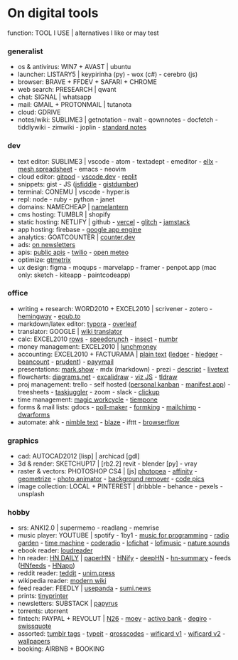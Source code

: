 # On digital tools

function: TOOL I USE | alternatives I like or may test

### generalist

- os & antivirus: WIN7 + AVAST | ubuntu
- launcher: LISTARY5 | keypirinha (py) - wox (c#) - cerebro (js)
- browser: BRAVE + FFDEV + SAFARI + CHROME
- web search: PRESEARCH | qwant
- chat: SIGNAL | whatsapp
- mail: GMAIL + PROTONMAIL | tutanota
- cloud: GDRIVE 
- notes/wiki: SUBLIME3 | getnotation - nvalt - qownnotes - docfetch - tiddlywiki - zimwiki - joplin - [standard notes](https://standardnotes.org)

### dev

- text editor: SUBLIME3 | vscode - atom - textadept - emeditor - [ellx](https://ellx.io) - [mesh spreadsheet](http://mesh-spreadsheet.com) - emacs - neovim
- cloud editor: [gitpod](https://www.gitpod.io) - [vscode.dev](https://vscode.dev) - [replit](https://repl.it) 
- snippets: gist - JS ([jsfiddle](https://jsfiddle.net) - [gistdumber](https://gist.dumber.app))
- terminal: CONEMU | vscode - hyper.is
- repl: node - ruby - python - janet
- domains: NAMECHEAP | [namelantern](https://namelantern.com)
- cms hosting: TUMBLR | shopify
- static hosting: NETLIFY | github - [vercel](https://vercel.com) - [glitch](https://glitch.com) - [jamstack](https://jamstack.org/generators)
- app hosting: firebase - [google app engine](https://cloud.google.com/appengine)
- analytics: GOATCOUNTER | [counter.dev](https://counter.dev)
- ads: [on newsletters](https://upstart.me/search/index.php)
- apis: [public apis](https://github.com/public-apis/public-apis) - [twilio](https://www.twilio.com) - [open meteo](https://open-meteo.com/en/docs)
- optimize: [gtmetrix](https://gtmetrix.com)
- ux design: figma - moqups - marvelapp - framer - penpot.app (mac only: sketch - kiteapp - paintcodeapp)

### office

- writing + research: WORD2010 + EXCEL2010 | scrivener - zotero - [hemingway](www.hemingwayapp.com) - [epub.to](https://epub.to)
- markdown/latex editor: [typora](https://typora.io) - [overleaf](https://www.overleaf.com)
- translator: GOOGLE | [wiki translator](https://wikitranslator.github.io)
- calc: EXCEL2010 [rows](https://rows.com) - [speedcrunch](http://speedcrunch.org) - [insect](https://insect.sh) - [numbr](https://numbr.dev)
- money management: EXCEL2010 | [lunchmoney](https://lunchmoney.app)
- accounting: EXCEL2010 + FACTURAMA | [plain text](https://plaintextaccounting.org) ([ledger](www.ledger-cli.org) - [hledger](https://hledger.org) - [beancount](https://awesome-beancount.com) - [prudent](https://prudent.me)) - [payymail](https://payymail.com)
- presentations: [mark.show](https://mark.show) - mdx (markdown) - prezi - [descript](https://www.descript.com) - [livetext](https://livetext.21solutions.de)
- flowcharts: [diagrams.net](https://app.diagrams.net) - [excalidraw](https://excalidraw.com) - [viz JS](http://viz-js.com) - [tldraw](https://www.tldraw.com)
- proj management: trello - self hosted ([personal kanban](https://personalkanban.js.org) - [manifest app](https://www.manifest.app)) - treesheets - [taskjuggler](https://taskjuggler.org) - zoom - slack - [clickup](https://clickup.com)
- time management: [magic workcycle](http://www.magicworkcycle.com/) - [tiempone](https://tiempone.com)
- forms & mail lists: gdocs - [poll-maker](https://www.poll-maker.com) - [formking](https://www.formking.io) - [mailchimp](https://mailchimp.com) - [dwarforms](https://dwarform.pages.dev)
- automate: ahk - [nimble text](https://nimbletext.com) - [blaze](https://blaze.today) - ifttt - [browserflow](https://browserflow.app)

### graphics

- cad: AUTOCAD2012 [lisp] | archicad [gdl]
- 3d & render: SKETCHUP17 | [rb2.2] revit - blender [py] - vray
- raster & vectors: PHOTOSHOP CS4 | [js] [photopea](https://www.photopea.com) - [affinity](https://affinity.serif.com) - [geometrize](https://www.geometrize.co.uk) - [photo animator](https://www.myheritage.com.pt/deep-nostalgia) - [background remover](https://www.photoroom.com/background-remover) - [code pics](https://carbon.now.sh)
- image collection: LOCAL + PINTEREST | dribbble - behance - pexels - unsplash

### hobby

- srs: ANKI2.0 | supermemo - readlang - memrise
- music player: YOUTUBE | spotify - 1by1 - [music for programming](https://musicforprogramming.net) - [radio garden](http://radio.garden) - [time machine](https://radiooooo.com) - [coderadio](https://coderadio.freecodecamp.org) - [lofichat](https://lofi.chat) - [lofimusic](https://lofimusic.app) - [nature sounds](https://rainbowhunt.com)
- ebook reader: [loudreader](https://www.loudreader.com)
- hn reader: [HN DAILY](https://www.daemonology.net/hn-daily) | [paperHN](https://www.wolfgangfaust.com/project/paper-hn) - [HNify](https://hnify.com) - [deepHN](https://deephn.org) - [hn-summary](https://hn-summary.github.io) - feeds ([HNfeeds](https://hnrss.github.io) - [HNapp](https://hnapp.com))
- reddit reader: [teddit](https://teddit.net) - [unim.press](https://unim.press)
- wikipedia reader: [modern wiki](https://www.modernwiki.app)
- feed reader: FEEDLY | [usepanda](https://usepanda.com) - [sumi.news](https://sumi.news)
- prints: [tinyprinter](https://tinyprinter.club)
- newsletters: SUBSTACK | [papyrus](https://papyrus.so)
- torrents: utorrent 
- fintech: PAYPAL + REVOLUT | [N26](https://n26.com) - [moey](https://www.moey.pt) - [activo bank](https://www.activobank.pt) - [degiro](https://www.degiro.pt) - [swissquote](https://en.swissquote.com)
- assorted: [tumblr tags](https://tags.circumfluo.us) - [typeit](https://typeitjs.com) - [qrosscodes](https://qrosscodes.com) - [wificard v1](https://wificard.io) - [wificard v2](https://zdgeier.github.io/wifi-code) - [wallpapers](https://tanck.nl/wallpaper)
- booking: AIRBNB + BOOKING